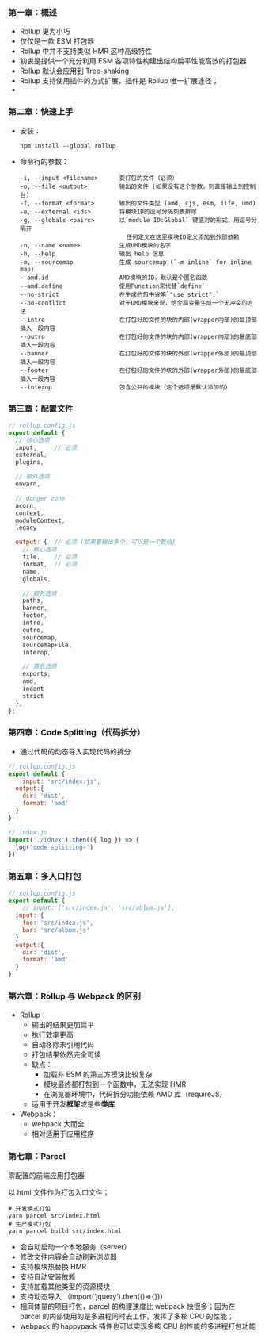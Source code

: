 ### 第一章：概述

- Rollup 更为小巧
- 仅仅是一款 ESM 打包器
- Rollup 中并不支持类似 HMR 这种高级特性
- 初衷是提供一个充分利用 ESM 各项特性构建出结构扁平性能高效的打包器
- Rollup 默认会应用到 Tree-shaking
- Rollup 支持使用插件的方式扩展，插件是 Rollup 唯一扩展途径；
- 

### 第二章：快速上手

- 安装：

  ```shell
  npm install --global rollup
  ```

- 命令行的参数：

  ```shell
  -i, --input <filename>      要打包的文件（必须）
  -o, --file <output>         输出的文件 (如果没有这个参数，则直接输出到控制台)
  -f, --format <format>       输出的文件类型 (amd, cjs, esm, iife, umd)
  -e, --external <ids>        将模块ID的逗号分隔列表排除
  -g, --globals <pairs>       以`module ID:Global` 键值对的形式，用逗号分隔开 
                                任何定义在这里模块ID定义添加到外部依赖
  -n, --name <name>           生成UMD模块的名字
  -h, --help                  输出 help 信息
  -m, --sourcemap             生成 sourcemap (`-m inline` for inline map)
  --amd.id                    AMD模块的ID，默认是个匿名函数
  --amd.define                使用Function来代替`define`
  --no-strict                 在生成的包中省略`"use strict";`
  --no-conflict               对于UMD模块来说，给全局变量生成一个无冲突的方法
  --intro                     在打包好的文件的块的内部(wrapper内部)的最顶部插入一段内容
  --outro                     在打包好的文件的块的内部(wrapper内部)的最底部插入一段内容
  --banner                    在打包好的文件的块的外部(wrapper外部)的最顶部插入一段内容
  --footer                    在打包好的文件的块的外部(wrapper外部)的最底部插入一段内容
  --interop                   包含公共的模块（这个选项是默认添加的）
  ```

### 第三章：配置文件

```javascript
// rollup.config.js
export default {
  // 核心选项
  input,     // 必须
  external,
  plugins,

  // 额外选项
  onwarn,

  // danger zone
  acorn,
  context,
  moduleContext,
  legacy

  output: {  // 必须 (如果要输出多个，可以是一个数组)
    // 核心选项
    file,    // 必须
    format,  // 必须
    name,
    globals,

    // 额外选项
    paths,
    banner,
    footer,
    intro,
    outro,
    sourcemap,
    sourcemapFile,
    interop,

    // 高危选项
    exports,
    amd,
    indent
    strict
  },
};
```

### 第四章：Code Splitting（代码拆分）

- 通过代码的动态导入实现代码的拆分

```javascript
// rollup.config.js
export default {
 	input: 'src/index.js',
  output:{
    dir: 'dist',
    format: 'amd'
  }
}

// index.js
import('./idnex').then(({ log }) => {
  log('code splitting~')
})
```

### 第五章：多入口打包

```javascript
// rollup.config.js
export default {
 	// input: ['src/index.js', 'src/ablum.js'],
  input: {
    foo: 'src/index.js',
    bar: 'src/album.js'
  }
  output:{
    dir: 'dist',
    format: 'amd'
  }
}
```

### 第六章：Rollup 与 Webpack 的区别

- Rollup：
  - 输出的结果更加扁平
  - 执行效率更高
  - 自动移除未引用代码
  - 打包结果依然完全可读
  - 缺点：
    - 加载非 ESM 的第三方模块比较复杂
    - 模块最终都打包到一个函数中，无法实现 HMR
    - 在浏览器环境中，代码拆分功能依赖 AMD 库（requireJS）
  - 适用于开发**框架**或是些**类库**
- Webpack：
  - webpack 大而全
  - 相对适用于应用程序

### 第七章：Parcel

零配置的前端应用打包器

以 html 文件作为打包入口文件；

```shell
# 开发模式打包
yarn parcel src/index.html
# 生产模式打包
yarn parcel build src/index.html
```

- 会自动启动一个本地服务（server）
- 修改文件内容会自动刷新浏览器
- 支持模块热替换 HMR
- 支持自动安装依赖
- 支持加载其他类型的资源模块
- 支持动态导入 （import(‘jquery’).then(()=>{})）
- 相同体量的项目打包，parcel 的构建速度比 webpack 快很多；因为在 parcel 的内部使用的是多进程同时去工作，发挥了多核 CPU 的性能；
- webpack 的 happypack 插件也可以实现多核 CPU 的性能的多进程打包功能